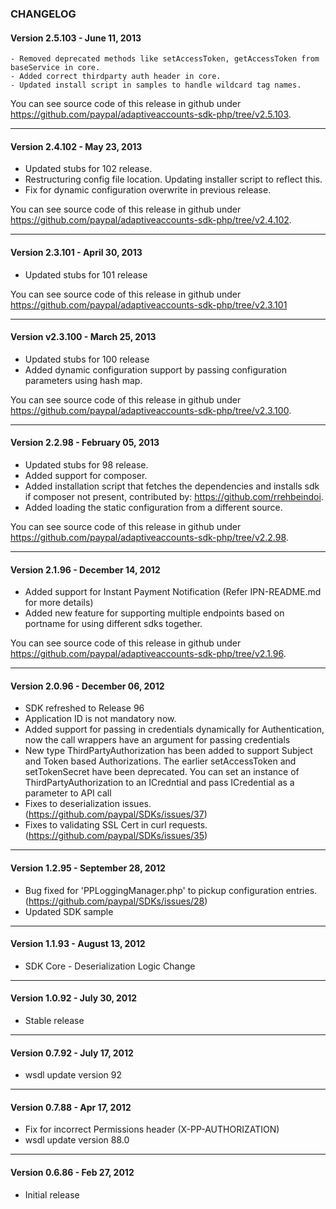 ### CHANGELOG

#### Version 2.5.103 - June 11, 2013
 
	- Removed deprecated methods like setAccessToken, getAccessToken from baseService in core.
    - Added correct thirdparty auth header in core.
	- Updated install script in samples to handle wildcard tag names. 
	
You can see source code of this release in github under https://github.com/paypal/adaptiveaccounts-sdk-php/tree/v2.5.103.

--------------------------------------------------------------------------------------------------

#### Version 2.4.102 - May 23, 2013
 
   - Updated stubs for 102 release.
   - Restructuring config file location. Updating installer script to reflect this.
   - Fix for dynamic configuration overwrite in previous release.
	
You can see source code of this release in github under https://github.com/paypal/adaptiveaccounts-sdk-php/tree/v2.4.102.

--------------------------------------------------------------------------------------------------
 
#### Version 2.3.101 - April 30, 2013

   - Updated stubs for 101 release

You can see source code of this release in github under https://github.com/paypal/adaptiveaccounts-sdk-php/tree/v2.3.101

--------------------------------------------------------------------------------------------------

#### Version v2.3.100 - March 25, 2013
 
   - Updated stubs for 100 release
   - Added dynamic configuration support by passing configuration parameters using hash map.
	
You can see source code of this release in github under https://github.com/paypal/adaptiveaccounts-sdk-php/tree/v2.3.100.

--------------------------------------------------------------------------------------------------

#### Version 2.2.98 - February 05, 2013
 
   - Updated stubs for 98 release.
   - Added support for composer.
   - Added installation script that fetches the dependencies and installs sdk if composer not present, contributed by: https://github.com/rrehbeindoi.
   - Added loading the static configuration from a different source.
	
You can see source code of this release in github under https://github.com/paypal/adaptiveaccounts-sdk-php/tree/v2.2.98.

--------------------------------------------------------------------------------------------------

#### Version 2.1.96 - December 14, 2012
 
   - Added support for Instant Payment Notification (Refer IPN-README.md for more details)
   - Added new feature for supporting multiple endpoints based on portname for using different sdks together.
	
You can see source code of this release in github under https://github.com/paypal/adaptiveaccounts-sdk-php/tree/v2.1.96.

--------------------------------------------------------------------------------------------------

#### Version 2.0.96 - December 06, 2012
 
   - SDK refreshed to Release 96
   - Application ID is not mandatory now.
   - Added support for passing in credentials dynamically for Authentication, now the call 
     wrappers have an argument for passing credentials
   - New type ThirdPartyAuthorization has been added to support Subject and Token based Authorizations. The earlier
     setAccessToken and setTokenSecret have been deprecated. You can set an instance of ThirdPartyAuthorization to an 
     ICredntial and pass ICredential as a parameter to  API call
   - Fixes to deserialization issues.(https://github.com/paypal/SDKs/issues/37) 
   - Fixes to validating SSL Cert in curl requests.(https://github.com/paypal/SDKs/issues/35) 
   
------------------------------------------------------------------------------------------------------------------------

#### Version 1.2.95 - September 28, 2012
 
   - Bug fixed for 'PPLoggingManager.php' to pickup configuration entries.(https://github.com/paypal/SDKs/issues/28)
   - Updated SDK sample
	
--------------------------------------------------------------------------------------------------

#### Version 1.1.93 - August 13, 2012
 
   - SDK Core - Deserialization Logic Change

--------------------------------------------------------------------------------------------------

#### Version 1.0.92 - July 30, 2012
 
   - Stable release
 
-------------------------------------------------------------------------------------------------
#### Version 0.7.92 - July 17, 2012 

   - wsdl update version 92
    
------------------------------------------

#### Version 0.7.88 - Apr 17, 2012

   - Fix for incorrect Permissions header (X-PP-AUTHORIZATION)
   - wsdl update version 88.0

-----------------------------------------------------------------------------------------

#### Version 0.6.86 - Feb 27, 2012

   - Initial release